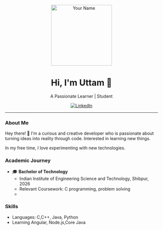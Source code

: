 <p align="center">
  <img src="https://media.licdn.com/dms/image/D4E03AQHsEr8pJiYeWw/profile-displayphoto-shrink_800_800/0/1670143056111?e=2147483647&v=beta&t=yKPRLykeKeHhzPsNMvzsSb6-Fd5a6MXzKYoyw8Ngqm0" alt="Your Name" width="200" height="200">
</p>

<h1 align="center">Hi, I'm Uttam 👋</h1>

<p align="center">A Passionate Learner | Student</p>

<p align="center">
  <a href="https://www.linkedin.com/in/uttam-mahata-4b0364259">
    <img src="https://img.shields.io/badge/-LinkedIn-blue?style=flat-square&logo=linkedin&logoColor=white&link=https://www.linkedin.com/in/uttam-mahata-4b0364259" alt="LinkedIn">
  </a>

  
</p>

---

### About Me

Hey there! 👋 I'm a curious and creative developer who is passionate about turning ideas into reality through code. Interested in learning new things.

In my free time, I love experimenting with new technologies.
### Academic Journey

- 🎓 **Bachelor of Technology**
  - Indian Institute of Engineering Science and Technology, Shibpur, 2026
  - Relevant Coursework: C programming, problem solving
  - 

### Skills
  - Languages: C,C++, Java, Python
  - Learning Angular, Node.js,Core Java
